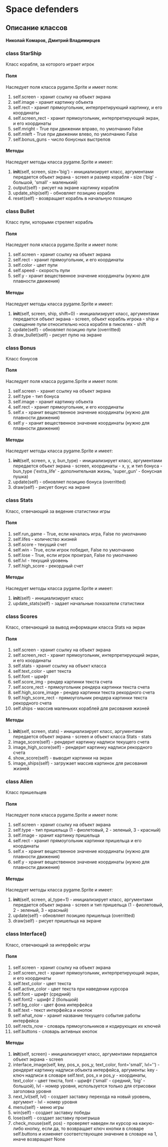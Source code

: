 # Space defenders
## Описание классов 
#### Николай Комаров, Дмитрий Владимирцев

### class StarShip
Класс корабля, за которого играет игрок
#### Поля
Наследует поля класса pygame.Sprite и имеет поля:
1. self.screen - хранит ссылку на объект экрана
2. self.image - хранит картинку объекта
3. self.rect - хранит прямоугольник, интерпретирующий картинку, и его координаты
4. self.screen_rect - хранит прямоугольник, интерпретирующий экран, и его координаты
5. self.mright - True при движении вправо, по умолчанию False
6. self.mleft - True при движении влево, по умолчанию False
7. self.bonus_guns - число бонусных выстрелов 
#### Методы
Наследует методы класса pygame.Sprite и имеет:
1. __init__(self, screen, size='big') - инициализирует класс, аргументами передается объект экрана - screen и размер корабля - size ('big' - большой, 'small' - маленький)
2. output(self) - рисует на экране картинку корабля
3. update_ship(self) - обновляет позицию корабля
4. reset(self) - возвращает корабль в начальную позицию

### class Bullet
Класс пули, которыми стреляет корабль
#### Поля
Наследует поля класса pygame.Sprite и имеет поля:
1. self.screen - хранит ссылку на объект экрана
2. self.rect - хранит прямоугольник, и его координаты
3. self.color - цвет пули
4. self.speed - скорость пули
5. self.y - хранит вещественное значение координаты (нужно для плавности движения)
#### Методы
Наследует методы класса pygame.Sprite и имеет:
1. __init__(self, screen, ship, shift=0) - инициализирует класс, аргументами передается объект экрана - screen, объект корабль игрока - ship и смещение пули относительно носа корабля в пикселях - shift
2. update(self) - обновляет позицию пули  (overritted)
3. draw_bullet(self) - рисует пулю на экране

### class Bonus
Класс бонусов
#### Поля
Наследует поля класса pygame.Sprite и имеет поля:
1. self.screen - хранит ссылку на объект экрана
2. self.type - тип бонуса 
3. self.image - хранит картинку объекта
4. self.rect - хранит прямоугольник, и его координаты
5. self.x - хранит вещественное значение координаты (нужно для плавности движения)
7. self.y - хранит вещественное значение координаты (нужно для плавности движения)
#### Методы
Наследует методы класса pygame.Sprite и имеет:
1. __init__(self, screen, x, y, bun_type) - инициализирует класс, аргументами передается объект экрана - screen, координаты - x, y, и тип бонуса - bun_type ('extra_life' - дополнительная жизнь, 'super_gun' - бонусная пушка)
2. update(self) - обновляет позицию бонуса (overritted)
3. draw(self) - рисует бонус на экране

### class Stats
Класс, отвечающий за ведение статистики игры
#### Поля
1. self.run_game - True, если началась игра, False по умолчанию
2. self.lifes -  количество жизней
3. self.score - текущий счет
4. self.win - True, если игрок победил, False по умолчанию 
5. self.lose - True, если игрок проиграл, False по умолчанию
7. self.lvl - текущий уровень
8. self.high_score - рекордный счет
#### Методы
Наследует методы класса pygame.Sprite и имеет:
1. __init__(self) - инициализирует класс
2. update_stats(self) - задает начальные показатели статистики

### class Scores
Класс, отвечающий за вывод информации класса Stats на экран
#### Поля
1. self.screen - хранит ссылку на объект экрана
2. self.screen_rect - хранит прямоугольник, интерпретирующий экран, и его координаты
3. self.stats - хранит ссылку на объект класса
4. self.text_color - цвет текста
5. self.font - шрифт
6. self.score_img - рендер картинки текста счета
7. self.score_rect - прямоугольник рендера картинки текста счета
8. self.high_score_image - рендер картинки текста рекордного счета
9. self.high_score_rect - прямоугольник рендера картинки текста рекордного счета
10. self.ships - массив маленьких кораблей для рисования жизней 
#### Методы
1. __init__(self, screen, stats) - инициализирует класс, аргументами передается объект экрана - screen и объект класса Stats - stats
2. image_score(self) - рендерит картинку надписи текущего счета
3. image_high_score(self) - рендерит картинку надписи рекордного счета
4. show_score(self) - выводит картинки на экран
5. image_ships(self) - загружает массив картинок для рисования жизней 

### class Alien
Класс пришельцев
#### Поля
Наследует поля класса pygame.Sprite и имеет поля:
1. self.screen - хранит ссылку на объект экрана
2. self.type - тип пришельца (1 - фиолетовый, 2 - зеленый, 3 - красный)
3. self.image - хранит картинку пришельца
4. self.rect - хранит прямоугольник картинки пришельца и его координаты
5. self.x - хранит вещественное значение координаты (нужно для плавности движения)
6. self.y - хранит вещественное значение координаты (нужно для плавности движения)
#### Методы
Наследует методы класса pygame.Sprite и имеет:
1. __init__(self, screen, al_type=1) - инициализирует класс, аргументами передается объект экрана - screen и тип пришельца (1 - фиолетовый, 2 - зеленый, 3 - красный)
2. update(self) - обновляет позицию пришельца  (overritted)
3. draw(self) - рисует пришельца на экране

### class Interface()
Класс, отвечающий за интерфейс игры
#### Поля
1. self.screen - хранит ссылку на объект экрана
2. self.screen_rect - хранит прямоугольник, интерпретирующий экран, и его координаты
3. self.text_color - цвет текста
4. self.active_color - цвет текста при наведении курсора
5. self.font - шрифт (средний)
6. self.font2 - шрифт 2 (большой)
7. self.bg_color - цвет фона интерфейса
8. self.text - текст интерфейса и кнопок
9. self.what_now - хранит название текущего события работы интерфейса
10. self.rects_now - словарь прямоугольников и кодирующих их ключей
11. self.buttons - словарь активных кнопок
#### Методы
1. __init__(self, screen) - инициализирует класс, аргументами передается объект экрана - screen
2. interface_image(self, key, pos_x, pos_y, text_color, font='small', lvl='') - рендерит картинку надписи объекта интерфейса, аргументы: key - ключ надписи в словаре self.text, pos_x и pos_y - координаты, text_color - цвет текста, font - шрифт ('small' - средний, 'big' - большой), lvl - номер уровня, используется только для отрисовки заголовка уровня
3. next_lvl(self, lvl) - создает заставку перехода на новый уровень, аргумент - lvl - номер уровня
4. menu(self) - меню игры
5. win(self) - создает заставку победы 
6. lose(self) - создает заставку проигрыша
7. check_mouse(self, pos) - проверяет наведен ли курсор на какую-либо кнопку, если да, то возвращает ключ кнопки в словаре self.buttons и изменяет соответствующее значение в словаре на 1, иначе возвращает None






